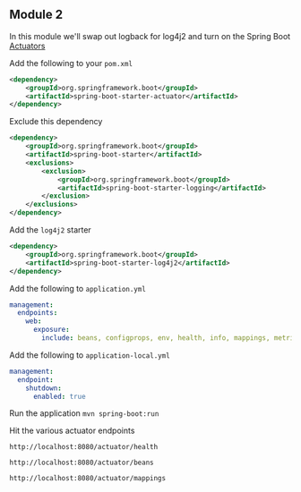 ## Module 2

In this module we'll swap out logback for log4j2 and turn on the Spring Boot [Actuators](https://docs.spring.io/spring-boot/docs/current/reference/html/production-ready-endpoints.html)

Add the following to your `pom.xml`

```xml
<dependency>
	<groupId>org.springframework.boot</groupId>
	<artifactId>spring-boot-starter-actuator</artifactId>
</dependency>
```

Exclude this dependency 

```xml
<dependency>
    <groupId>org.springframework.boot</groupId>
    <artifactId>spring-boot-starter</artifactId>
    <exclusions>
        <exclusion>
            <groupId>org.springframework.boot</groupId>
            <artifactId>spring-boot-starter-logging</artifactId>
        </exclusion>
    </exclusions>
</dependency>
```

Add the `log4j2` starter

```xml
<dependency>
	<groupId>org.springframework.boot</groupId>
	<artifactId>spring-boot-starter-log4j2</artifactId>
</dependency>
```

Add the following to `application.yml`

```yml
management:
  endpoints:
    web:
      exposure:
        include: beans, configprops, env, health, info, mappings, metrics, shutdown
```

Add the following to `application-local.yml`

```yml
management:
  endpoint:
    shutdown:
      enabled: true
```

Run the application `mvn spring-boot:run`

Hit the various actuator endpoints

`http://localhost:8080/actuator/health`

`http://localhost:8080/actuator/beans`

`http://localhost:8080/actuator/mappings`